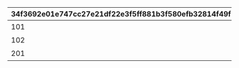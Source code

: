 |34f3692e01e747cc27e21df22e3f5ff881b3f580efb32814f49f115966b1c59b|c5cfd17e100ee2aab55769c675d92b2978c273afd6ec09f89aa2fa055feb130a|7289937278d00d1399b663095f75f5b1496293f92bf170403b0c8a65e5043d52|c137a4f1532ee00dd8c140c94082b1aa83a3adadaf40e63d5e52468cd9abac50|333498caf2761da601cefb1a8b0eaf000b3acbdefa31a96fd9bfe0fdb012c9d7|4722fe79643aa315f1e7e747fe7139c2f5c0fc35e09c69aa396b22daa108efd0|
| --- | --- | --- | --- | --- | --- |
|101||初心者カテゴリ1|10107009|0|1|
|102|メインストーリー第1部のミッション報酬を全て受け取ると解放。|初心者カテゴリ2|0|101|1|
|201||復帰者カテゴリ1|0|0|2|